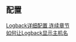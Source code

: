 ## 配置
[Logback详细配置,连续章节](https://aub.iteye.com/blog/1101222)   
[如何让Logback显示主机名](https://blog.csdn.net/lisulong1/article/details/84959471)  
